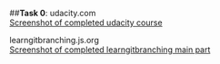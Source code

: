 ##**Task 0**:
udacity.com <br />
[Screenshot of completed udacity course](https://github.com/4opper/kottans_web_test/blob/master/task_0/udacity.png) <br />

learngitbranching.js.org <br />
[Screenshot of completed learngitbranching main part](https://github.com/4opper/kottans_web_test/blob/master/task_0/main.png) <br />


